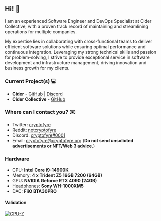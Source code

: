 [1]: https://twitter.com/cryptofyre
[2]: https://www.reddit.com/user/notcryptofyre
[4]: https://dsc.bio/cryptofyre
[5]: mailto:cryptofyre@cryptofyre.org
[6]: https://discord.gg/applemusic
[7]: https://github.com/ciderapp/Cider
[8]: https://github.com/ciderapp/Apple-Music-Electron
[9]: https://github.com/ciderapp

## Hi! 👋
I am an experienced Software Engineer and DevOps Specialist at Cider Collective, with a proven track record of maintaining and streamlining operations for multiple companies. 

My expertise lies in collaborating with cross-functional teams to deliver efficient software solutions while ensuring optimal performance and continuous integration. Leveraging my strong technical skills and passion for problem-solving, I strive to provide exceptional service in software development and infrastructure management, driving innovation and business growth for my clients.

### Current Project(s) 💻
+ **Cider** - [GitHub][7] | [Discord][6]
+ **Cider Collective** - [GitHub][9]

### Where can I contact you? ✉️
+ Twitter: [cryptofyre][1]
+ Reddit: [notcryptofyre][2]
+ Discord: [cryptofyre#0001][4]
+ Email: [cryptofyre@cryptofyre.org][5] (**Do not send unsolicted advertisements or NFT/Web 3 advice.**)

### Hardware
* CPU: **Intel Core i9-14900K**
* Memory: **4 x Trident Z5 16GB 7200 (64GB)**
* GPU: **NVIDIA Geforce RTX 4090 (24GB)**
* Headphones: **Sony WH-1000XM5**
* DAC: **FiiO BTA30PRO**

#### Validation
[![CPU-Z](https://valid.x86.fr/cache/banner/jvng80-6.png)](https://valid.x86.fr/jvng80)
